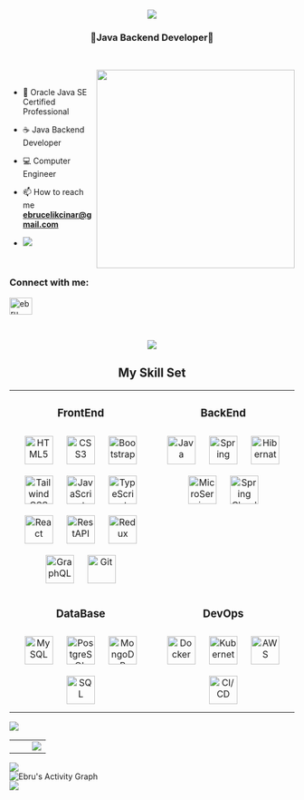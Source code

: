 <h1 align="center">
    <img src="https://readme-typing-svg.herokuapp.com/?font=Righteous&size=35&center=true&vCenter=true&width=500&height=70&duration=4000&lines=Hello+World!+👋😃;+I'm+Ebru+👋😃;" />
<h3 align="center">🌟Java Backend Developer🌟</h3>

<br>

<p><img align="right" style="height:350px;" src="https://user-images.githubusercontent.com/74038190/221352975-94759904-aa4c-4032-a8ab-b546efb9c478.gif" alt="" /></p>

<br>

- 📜 Oracle Java SE Certified Professional

- ☕ Java Backend Developer

- 💻 Computer Engineer

- 📫 How to reach me **ebrucelikcinar@gmail.com**

- [![](https://visitcount.itsvg.in/api?id=ebru-celik&icon=0&color=12)](https://visitcount.itsvg.in)

<br>

<h3 align="left">Connect with me:</h3>

<p align="left">
  <a href="https://www.linkedin.com/in/ebru-cinar/" target="blank"><img align="center"
      src="https://raw.githubusercontent.com/rahuldkjain/github-profile-readme-generator/master/src/images/icons/Social/linked-in-alt.svg"
      alt="ebru" height="30" width="40" /></a>

</p>

<br>
<p align="center">
<img src="https://user-images.githubusercontent.com/73097560/115834477-dbab4500-a447-11eb-908a-139a6edaec5c.gif">
<br>
  <h2 align="center"> My Skill Set </h2>
<table align="center">
<tr>
<td align="top" width="50%">
<h3 align="center">FrontEnd</h3>
<div align="center">
<img style="margin: 10px" src="https://profilinator.rishav.dev/skills-assets/html5-original-wordmark.svg" alt="HTML5" height="50" />
<img style="margin: 10px" src="https://profilinator.rishav.dev/skills-assets/css3-original-wordmark.svg" alt="CSS3" height="50" />
<img style="margin: 10px" src="https://profilinator.rishav.dev/skills-assets/bootstrap-plain.svg" alt="Bootstrap" height="50" />
<img style="margin: 10px" src="https://profilinator.rishav.dev/skills-assets/tailwindcss.svg" alt="Tailwind CSS" height="50" />
<img style="margin: 10px" src="https://profilinator.rishav.dev/skills-assets/javascript-original.svg" alt="JavaScript" height="50" />
<img style="margin: 10px" src="https://profilinator.rishav.dev/skills-assets/typescript-original.svg" alt="TypeScript" height="50" />
<img style="margin: 10px" src="https://profilinator.rishav.dev/skills-assets/react-original-wordmark.svg" alt="React" height="50" />
<img style="margin: 10px" src="https://i.hizliresim.com/rds6yis.png" alt="RestAPI" height="50" />
<img style="margin: 10px" src="https://profilinator.rishav.dev/skills-assets/redux-original.svg" alt="Redux" height="50" />
<img style="margin: 10px" src="https://img.icons8.com/color/48/graphql.png" alt="GraphQL" height="50" />
<img style="margin: 10px" src="https://cdn.jsdelivr.net/gh/devicons/devicon/icons/git/git-original.svg" alt="Git" height="50" />
</div>
</td>
<td valign="top" width="50%">
<h3 align="center">BackEnd</h3>
<div align="center">
<img style="margin: 10px" src="https://img.icons8.com/?size=512&id=13679&format=png" alt="Java" height="50" />
<img style="margin: 10px" src="https://img.icons8.com/color/48/spring-logo.png" alt="Spring" height="50" />
<img style="margin: 10px" src="https://i.hizliresim.com/s0ko3z2.png" alt="Hibernate" height="50" />
<img style="margin: 10px" src="https://img.icons8.com/external-soft-fill-juicy-fish/60/external-microservice-microservices-soft-fill-soft-fill-juicy-fish.png" alt="MicroService" height="50" />
<img style="margin: 10px" src="https://i.hizliresim.com/alpqepq.png" alt="Spring Cloud" height="50" />
</div>
</td>
</tr>
<tr>
<td valign="top" width="50%">
<h3 align="center">DataBase</h3>
<div align="center">
<img style="margin: 10px" src="https://img.icons8.com/fluency/48/mysql-logo.png" alt="MySQL" height="50" />
<img style="margin: 10px" src="https://img.icons8.com/color/48/postgreesql.png" alt="PostgreSQL" height="50" />
<img style="margin: 10px" src="https://profilinator.rishav.dev/skills-assets/mongodb-original-wordmark.svg" alt="MongoDB" height="50" />
<img style="margin: 10px" src="https://img.icons8.com/?size=512&id=3767&format=png" alt="SQL" height="50" />
</div>
</td>
<td valign="top" width="50%">
<h3 align="center">DevOps</h3>
<div align="center">
<img style="margin: 10px" src="https://img.icons8.com/fluency/48/docker.png" alt="Docker" height="50" />
<img style="margin: 10px" src="https://profilinator.rishav.dev/skills-assets/kubernetes-icon.svg" alt="Kubernetes" height="50" />
<img style="margin: 10px" src="https://img.icons8.com/color/48/amazon-web-services.png" alt="AWS" height="50" />
<img style="margin: 10px" src="https://i.hizliresim.com/c8bwyis.png" alt="CI/CD" height="50" />
</div>
</td>
</tr>
</table>

<img src="https://user-images.githubusercontent.com/73097560/115834477-dbab4500-a447-11eb-908a-139a6edaec5c.gif">

<br>

<table align="center">
<tr>
<td align="top" width="50%">
<div align="center">
<img src="https://github-readme-streak-stats.herokuapp.com/?user=ebru-celik&amp;theme=radical&amp;hide_border=false" alt="">
</div>
</td>
<td  width="%100">
<div align="center">
<img  align="center"  src="https://github-readme-stats.anuraghazra1.vercel.app/api/top-langs/?username=ebru-celik&theme=radical&hide_border=true&no-bg=true&no-frame=true&langs_count=6"/>
</div>
</td>
</tr>
</table>

<img src="https://user-images.githubusercontent.com/73097560/115834477-dbab4500-a447-11eb-908a-139a6edaec5c.gif">

<br>
<img alt="Ebru's Activity Graph" src="https://github-readme-activity-graph.vercel.app/graph/?username=ebru-celik&bg_color=1F222E&color=F8D866&line=F85D7F&point=FFFFFF&hide_border=true" />
<br>
<img src="https://user-images.githubusercontent.com/73097560/115834477-dbab4500-a447-11eb-908a-139a6edaec5c.gif">

<br>
